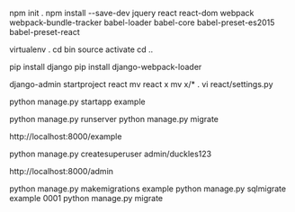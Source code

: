 npm init .
npm install --save-dev jquery react react-dom webpack webpack-bundle-tracker babel-loader babel-core babel-preset-es2015 babel-preset-react

virtualenv .
cd bin
source activate
cd ..

pip install django
pip install django-webpack-loader

django-admin startproject react
mv react x
mv x/* .
vi react/settings.py

python manage.py startapp example

python manage.py runserver
python manage.py migrate

http://localhost:8000/example

python manage.py createsuperuser
    admin/duckles123

http://localhost:8000/admin

python manage.py makemigrations example
python manage.py sqlmigrate example 0001
python manage.py migrate
